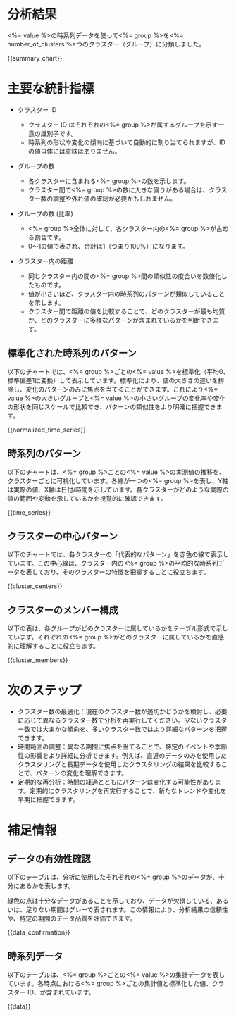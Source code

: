 # 分析結果

<%= value %>の時系列データを使って<%= group %>を<%= number_of_clusters %>つのクラスター（グループ）に分類しました。

{{summary_chart}}

# 主要な統計指標

* クラスター ID
  * クラスター ID はそれぞれの<%= group %>が属するグループを示す一意の識別子です。
  * 時系列の形状や変化の傾向に基づいて自動的に割り当てられますが、IDの値自体には意味はありません。

* グループの数
  * 各クラスターに含まれる<%= group %>の数を示します。
  * クラスター間で<%= group %>の数に大きな偏りがある場合は、クラスター数の調整や外れ値の確認が必要かもしれません。

* グループの数 (比率)
  * <%= group %>全体に対して、各クラスター内の<%= group %>が占める割合です。
  * 0〜1の値で表され、合計は1（つまり100%）になります。

* クラスター内の距離
  * 同じクラスター内の間の<%= group %>間の類似性の度合いを数値化したものです。
  * 値が小さいほど、クラスター内の時系列のパターンが類似していることを示します。
  * クラスター間で距離の値を比較することで、どのクラスターが最も均質か、どのクラスターに多様なパターンが含まれているかを判断できます。


## 標準化された時系列のパターン

以下のチャートでは、<%= group %>ごとの<%= value %>を標準化（平均0、標準偏差1に変換）して表示しています。標準化により、値の大きさの違いを排除し、変化のパターンのみに焦点を当てることができます。これにより<%= value %>の大きいグループと<%= value %>の小さいグループの変化率や変化の形状を同じスケールで比較でき、パターンの類似性をより明確に把握できます。

{{normalized_time_series}}

## 時系列のパターン

以下のチャートは、<%= group %>ごとの<%= value %>の実測値の推移を、クラスターごとに可視化しています。各線が一つの<%= group %>を表し、Y軸は実際の値、X軸は日付/時間を示しています。各クラスターがどのような実際の値の範囲や変動を示しているかを視覚的に確認できます。

{{time_series}}

## クラスターの中心パターン

以下のチャートでは、各クラスターの「代表的なパターン」を赤色の線で表示しています。この中心線は、クラスター内の<%= group %>の平均的な時系列データを表しており、そのクラスターの特徴を把握することに役立ちます。

{{cluster_centers}}

## クラスターのメンバー構成

以下の表は、各グループがどのクラスターに属しているかをテーブル形式で示しています。それぞれの<%= group %>がどのクラスターに属しているかを直感的に理解することに役立ちます。

{{cluster_members}}

# 次のステップ

* クラスター数の最適化：現在のクラスター数が適切かどうかを検討し、必要に応じて異なるクラスター数で分析を再実行してください。少ないクラスター数では大まかな傾向を、多いクラスター数ではより詳細なパターンを把握できます。
* 時間範囲の調整：異なる期間に焦点を当てることで、特定のイベントや季節性の影響をより詳細に分析できます。例えば、直近のデータのみを使用したクラスタリングと長期データを使用したクラスタリングの結果を比較することで、パターンの変化を理解できます。
* 定期的な再分析：時間の経過とともにパターンは変化する可能性があります。定期的にクラスタリングを再実行することで、新たなトレンドや変化を早期に把握できます。

# 補足情報

## データの有効性確認

以下のテーブルは、分析に使用したそれぞれの<%= group %>のデータが、十分にあるかを表します。

緑色の点は十分なデータがあることを示しており、データが欠損している、あるいは、足りない期間はグレーで表されます。この情報により、分析結果の信頼性や、特定の期間のデータ品質を評価できます。

{{data_confirmation}}

## 時系列データ

以下のテーブルは、<%= group %>ごとの<%= value %>の集計データを表しています。各時点における<%= group %>ごとの集計値と標準化した値、クラスター ID、が含まれています。

{{data}}